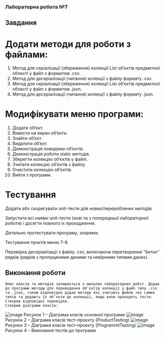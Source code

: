 ### **Лабораторна робота №7**
## **Завдання**
# **Додати методи для роботи з файлами:**
1. Метод для серіалізації (збереження) колекції List об’єктів предметної області у файл з форматом .csv.
2. Метод для десеріалізації (читання) колекції з файлу формату .csv.
3. Метод для серіалізації (збереження) колекції List об’єктів предметної області у файл з форматом .json.
4. Метод для десеріалізації (читання) колекції з файлу формату .json.
# **Модифікувати меню програми:**
1. Додати об’єкт.
2. Вивести на екран об’єкти.
3. Знайти об’єкт.
4. Видалити об’єкт.
5. Демонстрація поведінки об’єктів.
6. Демонстрація роботи static методів.
7. Зберегти колекцію об’єктів у файлі.
8. Зчитати колекцію об’єктів з файлу.
9. Очистити колекцію об’єктів.
10. Вийти з програми.
# **Тестування**
Додати або скоригувати unit-тести для нових/перероблених методів.

Запустити всі наявні unit-тести (нові та з попередньої лабораторної роботи) і досягти повного їх проходження.

Детально протестувати програму, зокрема:

Тестування пунктів меню 7-9.

Перевірка десеріалізації з файлу .csv, включаючи перетворення "битих" рядків (рядків з пропущеними даними та невірними типами даних).
## **Виконання роботи**
	Опис класів та методів залишається з минулих лабораторних робіт. Додав до програми методи для переведення об’єктів колекції у файл типу .csv та .json, також відповідно додав методи які зчитують файли тих самих типів та додають їх об’єкти до колекції, якщо вони проходять тести. Створив відповідні перевірки.
	Створив діаграми класів:
 ![image](https://github.com/user-attachments/assets/17957717-d740-4f0e-8b0b-08bbcfc62279)
Рисунок 1 – Діаграма класів основної програми
![image](https://github.com/user-attachments/assets/bfdcba08-1e26-459c-b2d1-5adc0cb917d8)
Рисунок 2 – Діаграма класів тест-проєкту (ProductTesting)
![image](https://github.com/user-attachments/assets/86589e23-55e0-4c33-9f5e-5df7b3a48c8d)
Рисунок 3 – Діаграма класів тест-проєкту (ProgrammtTesting)
![image](https://github.com/user-attachments/assets/e9eec4d6-b314-4a35-af96-5995957ade99)
Рисунок 4 – Виконання тестів до програми


